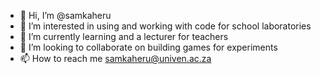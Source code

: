 - 👋 Hi, I’m @samkaheru
- 👀 I’m interested in using and working with code for school laboratories
- 🌱 I’m currently learning and a lecturer for teachers
- 💞️ I’m looking to collaborate on building games for experiments
- 📫 How to reach me samkaheru@univen.ac.za

<!---
samkaheru/samkaheru is a ✨ special ✨ repository because its `README.md` (this file) appears on your GitHub profile.
You can click the Preview link to take a look at your changes.
--->
